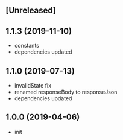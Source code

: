 ## [Unreleased]

## 1.1.3 (2019-11-10)

* constants
* dependencies updated

## 1.1.0 (2019-07-13)

* invalidState fix
* renamed responseBody to responseJson
* dependencies updated

## 1.0.0 (2019-04-06)

* init
